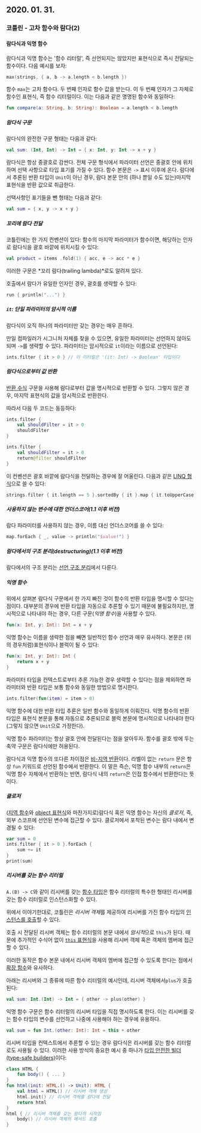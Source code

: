 ## 2020. 01. 31.

### 코틀린 - 고차 함수와 람다(2)

#### 람다식과 익명 함수

람다식과 익명 함수는 '함수 리터럴', 즉 선언되지는 않았지만 표현식으로 즉시 전달되는 함수이다. 다음 예시를 보자:

```kotlin
max(strings, { a, b -> a.length < b.length })
```

함수 `max`는 고차 함수다. 두 번째 인자로 함수 값을 받는다. 이 두 번째 인자가 그 자체로 함수인 표현식, 즉 함수 리터럴이다. 이는 다음과 같은 명명된 함수와 동일하다:

```kotlin
fun compare(a: String, b: String): Boolean = a.length < b.length
```

##### 람다식 구문

람다식의 완전한 구문 형태는 다음과 같다:

```kotlin
val sum: (Int, Int) -> Int = { x: Int, y: Int -> x + y }
```

람다식은 항상 중괄호로 감싼다. 전체 구문 형식에서 파라미터 선언은 중괄호 안에 위치하며 선택 사항으로 타입 표기를 가질 수 있다. 함수 본문은 `->` 표시 이후에 온다. 람다에서 추론된 반환 타입이 `Unit`이 아닌 경우, 람다 본문 안의 (하나 뿐일 수도 있는)마지막 표현식을 반환 값으로 취급한다.

선택사항인 표기들을 뺀 형태는 다음과 같다:

```kotlin
val sum = { x, y -> x + y }
```

##### 꼬리에 람다 전달

코틀린에는 한 가지 컨벤션이 있다: 함수의 마지막 파라미터가 함수이면, 해당하는 인자로 람다식을 괄호 바깥에 위치시킬 수 있다:

```kotlin
val product = items .fold(1) { acc, e -> acc * e }
```

이러한 구문은 *꼬리 람다(trailing lambda)*로도 알려져 있다.

호출에서 람다가 유일한 인자인 경우, 괄호를 생략할 수 있다:

```kotlin
run { println("...") }
```

##### `it`: 단일 파라미터의 암시적 이름

람다식이 오직 하나의 파라미터만 갖는 경우는 매우 흔하다.

만일 컴파일러가 시그니처 자체를 찾을 수 있으면, 유일한 파라미터는 선언하지 않아도 되며 `->`를 생략할 수 있다. 파라미터는 암시적으로 `it`이라는 이름으로 선언된다:

```kotlin
ints.filter { it > 0 } // 이 리터럴은 '(it: Int) -> Boolean' 타입이다
```

##### 람다식으로부터 값 반환

[반환 수식][kt-return-at-labels] 구문을 사용해 람다로부터 값을 명시적으로 반환할 수 있다. 그렇지 않은 경우, 마지막 표현식의 값을 암시적으로 반환한다.

따라서 다음 두 코드는 동등하다:

```kotlin
ints.filter {
    val shouldFilter = it > 0
    shouldFilter
}

ints.filter {
    val shouldFilter = it > 0
    return@filter shouldFilter
}
```

이 컨벤션은 괄호 바깥에 람다식을 전달하는 경우에 잘 어울린다. 다음과 같은 [LINQ 형식][dotnet-linq]으로 쓸 수 있다:

```kotlin
strings.filter { it.length == 5 }.sortedBy { it }.map { it.toUpperCase() }
```

##### 사용하지 않는 변수에 대한 언더스코어(1.1 이후 버전)

람다 파라미터를 사용하지 않는 경우, 이름 대신 언더스코어를 쓸 수 있다:

```kotlin
map.forEach { _, value -> println("$value!") }
```

##### 람다에서의 구조 분리(destructuring)(1.1 이후 버전)

람다에서의 구조 분리는 [선언 구조 분리][kt-destructuring-in-lambdas-since-11]에서 다룬다.

##### 익명 함수

위에서 살펴본 람다식 구문에서 한 가지 빠진 것이 함수의 반환 타입을 명시할 수 있다는 점이다. 대부분의 경우에 반환 타입을 자동으로 추론할 수 있기 때문에 불필요하지만, 명시적으로 나타내야 하는 경우, 다른 구문(*익명 함수*)을 사용할 수 있다.

```kotlin
fun(x: Int, y: Int): Int = x + y
```

익명 함수는 이름을 생략한 점을 빼면 일반적인 함수 선언과 매우 유사하다. 본문은 (위의 경우처럼)표현식이나 블럭이 될 수 있다:

```kotlin
fun(x: Int, y: Int): Int {
    return x + y
}
```

파라미터 타입을 컨텍스트로부터 추론 가능한 경우 생략할 수 있다는 점을 제외하면 파라미터와 반환 타입은 보통 함수와 동일한 방법으로 명시한다.

```kotlin
ints.filter(fun(item) = item > 0)
```

익명 함수에 대한 반환 타입 추론은 일반 함수와 동일하게 이뤄진다. 익명 함수의 반환 타입은 표현식 본문을 통해 자동으로 추론되므로 블럭 본문에 명시적으로 나타내야 한다(그렇지 않으면 `Unit`으로 가정한다).

익명 함수 파라미터는 항상 괄호 안에 전달된다는 점을 알아두자. 함수를 괄호 밖에 두는 축약 구문은 람다식에만 허용된다.

람다식과 익명 함수의 또다른 차이점은 [비-지역 반환][kt-non-local-returns]이다. 라벨이 없는 `return` 문은 항상 `fun` 키워드로 선언된 함수에서 반환한다. 이 말은 즉슨, 익명 함수 내부의 `return`은 익명 함수 자체에서 반환하는 반면, 람다식 내의 `return`은 인접 함수에서 반환한다는 뜻이다.

##### 클로저

([지역 함수][kt-local-functions]와 [object 표현식][kt-object-expressions]와 마찬가지로)람다식 혹은 익명 함수는 자신의 *클로저*, 즉, 외부 스코프에 선언된 변수에 접근할 수 있다. 클로저에서 포착된 변수는 람다 내에서 변경될 수 있다:

```kotlin
var sum = 0
ints.filter { it > 0 }.forEach {
    sum += it
}
print(sum)
```

##### 리시버를 갖는 함수 리터럴

`A.(B) -> C`와 같이 리시버를 갖는 [함수 타입][kt-function-types]은 함수 리터럴의 특수한 형태인 리시버를 갖는 함수 리터럴로 인스턴스화할 수 있다.

위에서 이야기한대로, 코틀린은 *리시버 객체*를 제공하여 리시버를 가진 함수 타입의 [인스턴스를 호출][kt-invoking-a-function-type-instance]할 수 있다.

호출 시 전달된 리시버 객체는 함수 리터럴의 본문 내에서 *암시적*으로 `this`가 된다. 때문에 추가적인 수식어 없이 [`this` 표현식][kt-this-expression]을 사용해 리시버 객체 혹은 객체의 멤버에 접근할 수 있다.

이러한 동작은 함수 본문 내에서 리시버 객체의 멤버에 접근할 수 있도록 한다는 점에서 [확장 함수][kt-extensions]와 유사하다.

아래는 리시버와 그 종류에 따른 함수 리터럴의 예시인데, 리시버 객체에서`plus`가 호출된다:

```kotlin
val sum: Int.(Int) -> Int = { other -> plus(other) }
```

익명 함수 구문은 함수 리터럴의 리시버 타입을 직접 명시하도록 한다. 이는 리시버를 갖는 함수 타입의 변수를 선언하고 나중에 사용해야 하는 경우에 유용하다.

```kotlin
val sum = fun Int.(other: Int): Int = this + other
```

리시버 타입을 컨텍스트에서 추론할 수 있는 경우 람다식은 리시버를 갖는 함수 리터럴로도 사용될 수 있다. 이러한 사용 방식의 중요한 예시 중 하나가 [타입 안전한 빌더(type-safe builders)][kt-type-safe-builders]이다:

```kotlin
class HTML {
    fun body() { ... }
}
fun html(init: HTML.() -> Unit): HTML {
    val html = HTML() // 리시버 객체 생성
    html.init() // 리시버 객체를 람다에 전달
    return html
}
html { // 리시버 객체를 갖는 람다의 시작점
    body() // 리시버 객체의 메서드 호출
}
```

[kt-return-at-labels]: https://kotlinlang.org/docs/reference/returns.html#return-at-labels
[kt-destructuring-in-lambdas-since-11]: https://kotlinlang.org/docs/reference/multi-declarations.html#destructuring-in-lambdas-since-11
[kt-non-local-returns]: https://kotlinlang.org/docs/reference/inline-functions.html#non-local-returns
[kt-object-expressions]: https://kotlinlang.org/docs/reference/object-declarations.html#object-expressions
[kt-local-functions]: https://kotlinlang.org/docs/reference/functions.html#local-functions
[kt-function-types]: https://kotlinlang.org/docs/reference/lambdas.html#function-types
[kt-invoking-a-function-type-instance]: https://kotlinlang.org/docs/reference/lambdas.html#invoking-a-function-type-instance
[kt-this-expression]: https://kotlinlang.org/docs/reference/this-expressions.html
[kt-extensions]: https://kotlinlang.org/docs/reference/extensions.html
[kt-type-safe-builders]: https://kotlinlang.org/docs/reference/type-safe-builders.html
[dotnet-linq]: https://docs.microsoft.com/en-us/previous-versions/dotnet/articles/bb308959(v=msdn.10)

